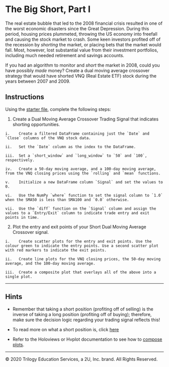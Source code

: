# The Big Short, Part I

The real estate bubble that led to the 2008 financial crisis resulted in one of the worst economic disasters since the Great Depression. During this period, housing prices plummeted, throwing the US economy into freefall and causing the stock market to crash. Some keen investors profited off of the recession by *shorting* the market, or placing bets that the market would fall. Most, however, lost substantial value from their investment portfolios, including much needed retirement and savings accounts.

If you had an algorithm to monitor and *short* the market in 2008, could you have possibly *made* money? Create a dual moving average crossover strategy that would have shorted VNQ (Real Estate ETF) stock during the years between 2007 and 2009.

## Instructions

Using the [starter file](Unsolved/the_big_short.ipynb), complete the following steps:

  1. Create a Dual Moving Average Crossover Trading Signal that indicates shorting opportunities.

    i.    Create a filtered DataFrame containing just the `Date` and `Close` columns of the VNQ stock data.

    ii.   Set the `Date` column as the index to the DataFrame.

    iii.  Set a `short_window` and `long_window` to `50` and `100`, respectively.

    iv.   Create a 50-day moving average, and a 100-day moving average, from the VNQ closing prices using the `rolling` and `mean` functions.

    v.    Initialize a new DataFrame column `Signal` and set the values to 0.

    vi.   Use the NumPy `where` function to set the signal column to `1.0` when the SMA50 is less than SMA100 and `0.0` otherwise.

    vii.  Use the `diff` function on the `Signal` column and assign the values to a `Entry/Exit` column to indicate trade entry and exit points in time.

  2. Plot the entry and exit points of your Short Dual Moving Average Crossover signal.

    i.    Create scatter plots for the entry and exit points. Use the colour green to indicate the entry points. Use a second scatter plot with red markers to indicate the exit points.

    ii.   Create line plots for the VNQ closing prices, the 50-day moving average, and the 100-day moving average.

    iii.  Create a composite plot that overlays all of the above into a single plot.

---

## Hints

* Remember that taking a short position (profiting off of selling) is the inverse of taking a long position (profiting off of buying); therefore, make sure the decision logic regarding your trading signal reflects this!

* To read more on what a short position is, click [here](https://www.investopedia.com/terms/s/short.asp)

* Refer to the Holoviews or Hvplot documentation to see how to [compose plots](https://holoviz.org/tutorial/Composing_Plots.html).

---

© 2020 Trilogy Education Services, a 2U, Inc. brand. All Rights Reserved.
